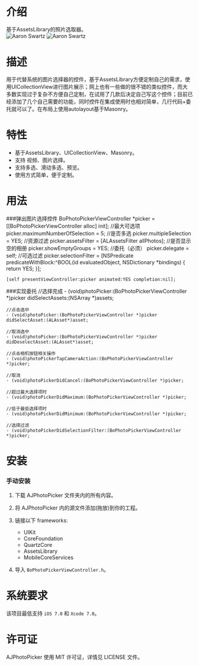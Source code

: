 <br/><br/>
---
介绍
==============
基于AssetsLibrary的照片选取器。<br/>
![Aaron Swartz](https://github.com/alienjun/PhotoPicker/blob/master/Screenshots/111.gif)
![Aaron Swartz](https://github.com/alienjun/PhotoPicker/blob/master/Screenshots/222.gif)

描述
==============
用于代替系统的图片选择器的控件，基于AssetsLibrary方便定制自己的需求，使用UICollectionView进行图片展示；网上也有一些做的很不错的类似控件，而大多数实现过于复杂不方便自己定制，在试用了几款后决定自己写这个控件；目前已经添加了几个自己需要的功能，同时控件在集成使用时也相对简单，几行代码+委托就可以了。在布局上使用autolayout基于Masonry。


特性
==============
- 基于AssetsLibrary、UICollectionView、Masonry。
- 支持 视频、图片选择。
- 支持多选、滑动多选、预览。
- 使用方式简单，便于定制。



用法
==============
###弹出图片选择控件
    BoPhotoPickerViewController *picker = [[BoPhotoPickerViewController alloc] init];
    //最大可选项
    picker.maximumNumberOfSelection = 5;
    //是否多选
    picker.multipleSelection = YES;
    //资源过滤
    picker.assetsFilter = [ALAssetsFilter allPhotos];
    //是否显示空的相册
    picker.showEmptyGroups = YES;
    //委托（必须）
    picker.delegate = self;
    //可选过滤
    picker.selectionFilter = [NSPredicate predicateWithBlock:^BOOL(id evaluatedObject, NSDictionary *bindings) {
        return YES;
    }];
    
    [self presentViewController:picker animated:YES completion:nil];


###实现委托
	//选择完成
	- (void)photoPicker:(BoPhotoPickerViewController *)picker didSelectAssets:(NSArray *)assets;
	
	//点击选中
	- (void)photoPicker:(BoPhotoPickerViewController *)picker didSelectAsset:(ALAsset*)asset;
	
	//取消选中
	- (void)photoPicker:(BoPhotoPickerViewController *)picker didDeselectAsset:(ALAsset*)asset;

	//点击相机按钮相关操作
	- (void)photoPickerTapCameraAction:(BoPhotoPickerViewController *)picker;

	//取消
	- (void)photoPickerDidCancel:(BoPhotoPickerViewController *)picker;

	//超过最大选择项时
	- (void)photoPickerDidMaximum:(BoPhotoPickerViewController *)picker;

	//低于最低选择项时
	- (void)photoPickerDidMinimum:(BoPhotoPickerViewController *)picker;

	//选择过滤
	- (void)photoPickerDidSelectionFilter:(BoPhotoPickerViewController *)picker;

安装
==============
### 手动安装

1. 下载 AJPhotoPicker 文件夹内的所有内容。
2. 将 AJPhotoPicker 内的源文件添加(拖放)到你的工程。
3. 链接以下 frameworks:
	* UIKit
	* CoreFoundation
	* QuartzCore
	* AssetsLibrary
	* MobileCoreServices
	
4. 导入 `BoPhotoPickerViewController.h`。



系统要求
==============
该项目最低支持 `iOS 7.0` 和 `Xcode 7.0`。


许可证
==============
AJPhotoPicker 使用 MIT 许可证，详情见 LICENSE 文件。



